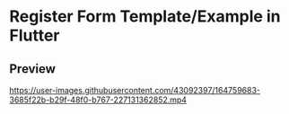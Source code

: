 # Register Form Template/Example in Flutter

## Preview


https://user-images.githubusercontent.com/43092397/164759683-3685f22b-b29f-48f0-b767-227131362852.mp4

